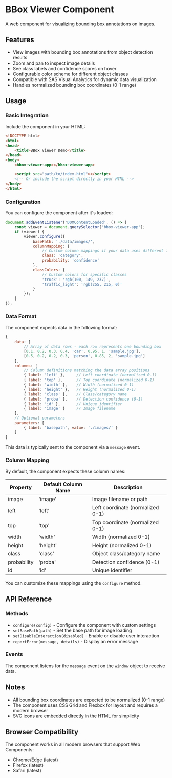# BBox Viewer Component

A web component for visualizing bounding box annotations on images.

## Features

- View images with bounding box annotations from object detection results
- Zoom and pan to inspect image details
- See class labels and confidence scores on hover
- Configurable color scheme for different object classes
- Compatible with SAS Visual Analytics for dynamic data visualization
- Handles normalized bounding box coordinates (0-1 range)

## Usage

### Basic Integration

Include the component in your HTML:

```html
<!DOCTYPE html>
<html>
<head>
    <title>BBox Viewer Demo</title>
</head>
<body>
    <bbox-viewer-app></bbox-viewer-app>
    
    <script src="path/to/index.html"></script>
    <!-- Or include the script directly in your HTML -->
</body>
</html>
```

### Configuration

You can configure the component after it's loaded:

```javascript
document.addEventListener('DOMContentLoaded', () => {
    const viewer = document.querySelector('bbox-viewer-app');
    if (viewer) {
        viewer.configure({
            basePath: './data/images/',
            columnMapping: {
                // Custom column mappings if your data uses different field names
                class: 'category',
                probability: 'confidence'
            },
            classColors: {
                // Custom colors for specific classes
                'truck': 'rgb(100, 149, 237)',
                'traffic_light': 'rgb(255, 215, 0)'
            }
        });
    }
});
```

### Data Format

The component expects data in the following format:

```javascript
{
    data: [
        // Array of data rows - each row represents one bounding box
        [0.1, 0.2, 0.3, 0.4, 'car', 0.95, 1, 'sample.jpg'],
        [0.5, 0.2, 0.2, 0.3, 'person', 0.85, 2, 'sample.jpg']
    ],
    columns: [
        // Column definitions matching the data array positions
        { label: 'left' },     // Left coordinate (normalized 0-1)
        { label: 'top' },      // Top coordinate (normalized 0-1)
        { label: 'width' },    // Width (normalized 0-1)
        { label: 'height' },   // Height (normalized 0-1)
        { label: 'class' },    // Class/category name
        { label: 'proba' },    // Detection confidence (0-1)
        { label: 'id' },       // Unique identifier
        { label: 'image' }     // Image filename
    ],
    // Optional parameters
    parameters: [
        { label: 'basepath', value: './images/' }
    ]
}
```

This data is typically sent to the component via a `message` event.

### Column Mapping

By default, the component expects these column names:

| Property | Default Column Name | Description |
|----------|---------------------|-------------|
| image | 'image' | Image filename or path |
| left | 'left' | Left coordinate (normalized 0-1) |
| top | 'top' | Top coordinate (normalized 0-1) |
| width | 'width' | Width (normalized 0-1) |
| height | 'height' | Height (normalized 0-1) |
| class | 'class' | Object class/category name |
| probability | 'proba' | Detection confidence (0-1) |
| id | 'id' | Unique identifier |

You can customize these mappings using the `configure` method.

## API Reference

### Methods

- `configure(config)` - Configure the component with custom settings
- `setBasePath(path)` - Set the base path for image loading
- `setDisableInteraction(disabled)` - Enable or disable user interaction
- `reportError(message, details)` - Display an error message

### Events

The component listens for the `message` event on the `window` object to receive data.

## Notes

- All bounding box coordinates are expected to be normalized (0-1 range)
- The component uses CSS Grid and Flexbox for layout and requires a modern browser
- SVG icons are embedded directly in the HTML for simplicity

## Browser Compatibility

The component works in all modern browsers that support Web Components:
- Chrome/Edge (latest)
- Firefox (latest)
- Safari (latest) 